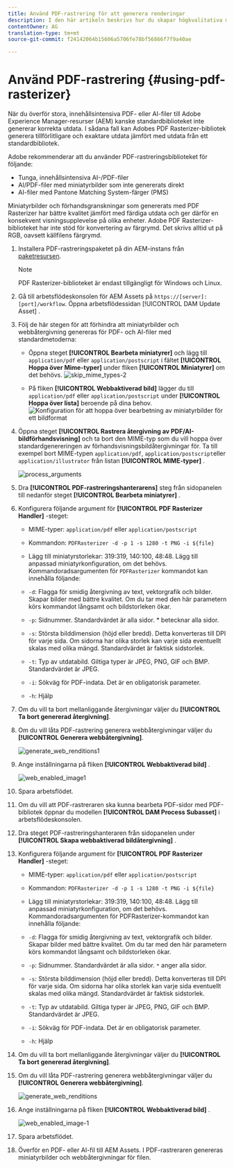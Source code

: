 ```yaml
---
title: Använd PDF-rastrering för att generera renderingar
description: I den här artikeln beskrivs hur du skapar högkvalitativa miniatyrbilder och återgivningar med hjälp av Adobe PDF Rasterizer-biblioteket.
contentOwner: AG
translation-type: tm+mt
source-git-commit: f24142064b15606a5706fe78bf56866f7f9a40ae

---
```



# Använd PDF-rastrering {#using-pdf-rasterizer}

När du överför stora, innehållsintensiva PDF- eller AI-filer till Adobe Experience Manager-resurser (AEM) kanske standardbiblioteket inte genererar korrekta utdata. I sådana fall kan Adobes PDF Rasterizer-bibliotek generera tillförlitligare och exaktare utdata jämfört med utdata från ett standardbibliotek.

Adobe rekommenderar att du använder PDF-rastreringsbiblioteket för följande:

* Tunga, innehållsintensiva AI-/PDF-filer
* AI/PDF-filer med miniatyrbilder som inte genererats direkt
* AI-filer med Pantone Matching System-färger (PMS)

Miniatyrbilder och förhandsgranskningar som genererats med PDF Rasterizer har bättre kvalitet jämfört med färdiga utdata och ger därför en konsekvent visningsupplevelse på olika enheter. Adobe PDF Rasterizer-biblioteket har inte stöd för konvertering av färgrymd. Det skrivs alltid ut på RGB, oavsett källfilens färgrymd.

1. Installera PDF-rastreringspaketet på din AEM-instans från [paketresursen](https://www.adobeaemcloud.com/content/marketplace/marketplaceProxy.html?packagePath=/content/companies/public/adobe/packages/cq640/product/assets/aem-assets-pdf-rasterizer-pkg).

   >[!NOTE]
   >
   >PDF Rasterizer-biblioteket är endast tillgängligt för Windows och Linux.

1. Gå till arbetsflödeskonsolen för AEM Assets på `https://[server]:[port]/workflow`. Öppna arbetsflödessidan [!UICONTROL DAM Update Asset] .

1. Följ de här stegen för att förhindra att miniatyrbilder och webbåtergivning genereras för PDF- och AI-filer med standardmetoderna:

   * Öppna steget **[!UICONTROL Bearbeta miniatyrer]** och lägg till `application/pdf` eller `application/postscript` i fältet **[!UICONTROL Hoppa över Mime-typer]** under fliken **[!UICONTROL Miniatyrer]** om det behövs.
   ![skip_mime_types-2](assets/skip_mime_types-2.png)

   * På fliken **[!UICONTROL Webbaktiverad bild]** lägger du till `application/pdf` eller `application/postscript` under **[!UICONTROL Hoppa över lista]** beroende på dina behov.
   ![Konfiguration för att hoppa över bearbetning av miniatyrbilder för ett bildformat](assets/web_enabled_imageskiplist.png)

1. Öppna steget **[!UICONTROL Rastrera återgivning av PDF/AI-bildförhandsvisning]** och ta bort den MIME-typ som du vill hoppa över standardgenereringen av förhandsvisningsbildåtergivningar för. Ta till exempel bort MIME-typen `application/pdf`, `application/postscript`eller `application/illustrator` från listan **[!UICONTROL MIME-typer]** .

   ![process_arguments](assets/process_arguments.png)

1. Dra **[!UICONTROL PDF-rastreringshanterarens]** steg från sidopanelen till nedanför steget **[!UICONTROL Bearbeta miniatyrer]** .
1. Konfigurera följande argument för **[!UICONTROL PDF Rasterizer Handler]** -steget:

   * MIME-typer: `application/pdf` eller `application/postscript`

   * Kommandon: `PDFRasterizer -d -p 1 -s 1280 -t PNG -i ${file}`
   * Lägg till miniatyrstorlekar: 319:319, 140:100, 48:48. Lägg till anpassad miniatyrkonfiguration, om det behövs.
   Kommandoradsargumenten för `PDFRasterizer` kommandot kan innehålla följande:

   * `-d`: Flagga för smidig återgivning av text, vektorgrafik och bilder. Skapar bilder med bättre kvalitet. Om du tar med den här parametern körs kommandot långsamt och bildstorleken ökar.

   * `-p`: Sidnummer. Standardvärdet är alla sidor. * betecknar alla sidor.

   * `-s`: Största bilddimension (höjd eller bredd). Detta konverteras till DPI för varje sida. Om sidorna har olika storlek kan varje sida eventuellt skalas med olika mängd. Standardvärdet är faktisk sidstorlek.

   * `-t`: Typ av utdatabild. Giltiga typer är JPEG, PNG, GIF och BMP. Standardvärdet är JPEG.

   * `-i`: Sökväg för PDF-indata. Det är en obligatorisk parameter.

   * `-h`: Hjälp


1. Om du vill ta bort mellanliggande återgivningar väljer du **[!UICONTROL Ta bort genererad återgivning]**.
1. Om du vill låta PDF-rastrering generera webbåtergivningar väljer du **[!UICONTROL Generera webbåtergivning]**.

   ![generate_web_renditions1](assets/generate_web_renditions1.png)

1. Ange inställningarna på fliken **[!UICONTROL Webbaktiverad bild]** .

   ![web_enabled_image1](assets/web_enabled_image1.png)

1. Spara arbetsflödet.
1. Om du vill att PDF-rastreraren ska kunna bearbeta PDF-sidor med PDF-bibliotek öppnar du modellen **[!UICONTROL DAM Process Subasset]** i arbetsflödeskonsolen.
1. Dra steget PDF-rastreringshanteraren från sidopanelen under **[!UICONTROL Skapa webbaktiverad bildåtergivning]** .
1. Konfigurera följande argument för **[!UICONTROL PDF Rasterizer Handler]** -steget:

   * MIME-typer: `application/pdf` eller `application/postscript`

   * Kommandon: `PDFRasterizer -d -p 1 -s 1280 -t PNG -i ${file}`
   * Lägg till miniatyrstorlekar: 319:319, 140:100, 48:48. Lägg till anpassad miniatyrkonfiguration, om det behövs.
   Kommandoradsargumenten för PDFRasterizer-kommandot kan innehålla följande:

   * `-d`: Flagga för smidig återgivning av text, vektorgrafik och bilder. Skapar bilder med bättre kvalitet. Om du tar med den här parametern körs kommandot långsamt och bildstorleken ökar.

   * `-p`: Sidnummer. Standardvärdet är alla sidor. `*` anger alla sidor.

   * `-s`: Största bilddimension (höjd eller bredd). Detta konverteras till DPI för varje sida. Om sidorna har olika storlek kan varje sida eventuellt skalas med olika mängd. Standardvärdet är faktisk sidstorlek.

   * `-t`: Typ av utdatabild. Giltiga typer är JPEG, PNG, GIF och BMP. Standardvärdet är JPEG.

   * `-i`: Sökväg för PDF-indata. Det är en obligatorisk parameter.

   * `-h`: Hjälp


1. Om du vill ta bort mellanliggande återgivningar väljer du **[!UICONTROL Ta bort genererad återgivning]**.
1. Om du vill låta PDF-rastrering generera webbåtergivningar väljer du **[!UICONTROL Generera webbåtergivning]**.

   ![generate_web_renditions](assets/generate_web_renditions.png)

1. Ange inställningarna på fliken **[!UICONTROL Webbaktiverad bild]** .

   ![web_enabled_image-1](assets/web_enabled_image-1.png)

1. Spara arbetsflödet.
1. Överför en PDF- eller AI-fil till AEM Assets. I PDF-rastreraren genereras miniatyrbilder och webbåtergivningar för filen.
